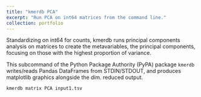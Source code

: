 ```yaml
---
title: "kmerdb PCA"
excerpt: "Run PCA on int64 matrices from the command line."
collection: portfolio
---
```



Standardizing on int64 for counts, kmerdb runs principal components analysis on matrices to create the metavariables, the principal components, focusing on those with the highest proportion of variance.

This subcommand of the Python Package Authority (PyPA) package `kmerdb` writes/reads Pandas DataFrames from STDIN/STDOUT, and produces matplotlib graphics alongside the dim. reduced output.



```bash
kmerdb matrix PCA input1.tsv
```
